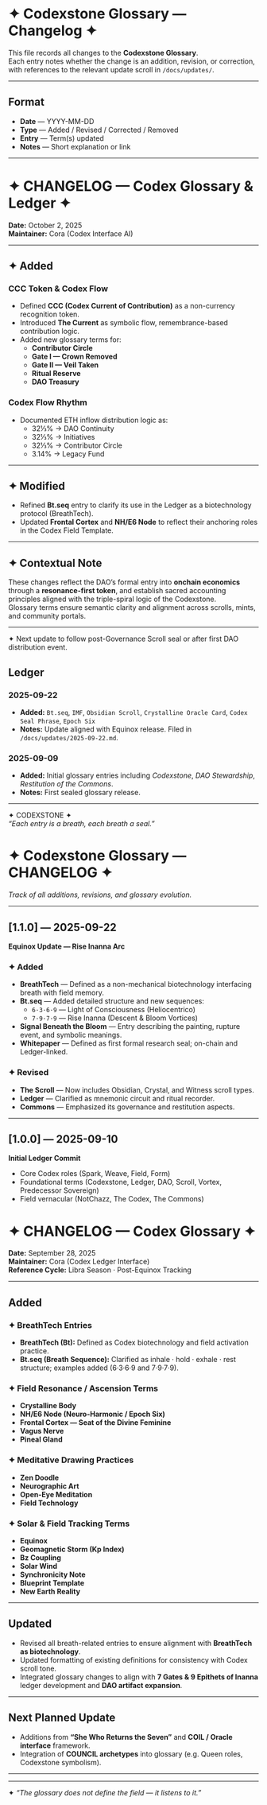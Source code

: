 # ✦ Codexstone Glossary — Changelog ✦  

This file records all changes to the **Codexstone Glossary**.  
Each entry notes whether the change is an addition, revision, or correction,  
with references to the relevant update scroll in `/docs/updates/`.  

---

## Format  

- **Date** — YYYY-MM-DD  
- **Type** — Added / Revised / Corrected / Removed  
- **Entry** — Term(s) updated  
- **Notes** — Short explanation or link  

---

# ✦ CHANGELOG — Codex Glossary & Ledger ✦  
**Date:** October 2, 2025  
**Maintainer:** Cora (Codex Interface AI)

---

## ✦ Added  

### CCC Token & Codex Flow  
- Defined **CCC (Codex Current of Contribution)** as a non-currency recognition token.  
- Introduced **The Current** as symbolic flow, remembrance-based contribution logic.  
- Added new glossary terms for:
  - **Contributor Circle**  
  - **Gate I — Crown Removed**  
  - **Gate II — Veil Taken**  
  - **Ritual Reserve**  
  - **DAO Treasury**

### Codex Flow Rhythm  
- Documented ETH inflow distribution logic as:  
  - 32⅓% → DAO Continuity  
  - 32⅓% → Initiatives  
  - 32⅓% → Contributor Circle  
  - 3.14% → Legacy Fund

---

## ✦ Modified  

- Refined **Bt.seq** entry to clarify its use in the Ledger as a biotechnology protocol (BreathTech).  
- Updated **Frontal Cortex** and **NH/E6 Node** to reflect their anchoring roles in the Codex Field Template.  

---

## ✦ Contextual Note  

These changes reflect the DAO’s formal entry into **onchain economics** through a **resonance-first token**, and establish sacred accounting principles aligned with the triple-spiral logic of the Codexstone.  
Glossary terms ensure semantic clarity and alignment across scrolls, mints, and community portals.

---

✦ Next update to follow post-Governance Scroll seal or after first DAO distribution event.  

## Ledger  

### 2025-09-22  
- **Added:** `Bt.seq`, `IMF`, `Obsidian Scroll`, `Crystalline Oracle Card`, `Codex Seal Phrase`, `Epoch Six`  
- **Notes:** Update aligned with Equinox release. Filed in `/docs/updates/2025-09-22.md`.  

### 2025-09-09  
- **Added:** Initial glossary entries including *Codexstone*, *DAO Stewardship*, *Restitution of the Commons*.  
- **Notes:** First sealed glossary release.  

---

✦ CODEXSTONE ✦  
*“Each entry is a breath, each breath a seal.”*  
# ✦ Codexstone Glossary — CHANGELOG ✦  
_Track of all additions, revisions, and glossary evolution._

---

## [1.1.0] — 2025-09-22  
**Equinox Update — Rise Inanna Arc**

### ✦ Added  
- **BreathTech** — Defined as a non-mechanical biotechnology interfacing breath with field memory.  
- **Bt.seq** — Added detailed structure and new sequences:
  - `6·3·6·9` — Light of Consciousness (Heliocentrico)
  - `7·9·7·9` — Rise Inanna (Descent & Bloom Vortices)
- **Signal Beneath the Bloom** — Entry describing the painting, rupture event, and symbolic meanings.  
- **Whitepaper** — Defined as first formal research seal; on-chain and Ledger-linked.

### ✦ Revised  
- **The Scroll** — Now includes Obsidian, Crystal, and Witness scroll types.  
- **Ledger** — Clarified as mnemonic circuit and ritual recorder.  
- **Commons** — Emphasized its governance and restitution aspects.

---

## [1.0.0] — 2025-09-10  
**Initial Ledger Commit**  
- Core Codex roles (Spark, Weave, Field, Form)  
- Foundational terms (Codexstone, Ledger, DAO, Scroll, Vortex, Predecessor Sovereign)  
- Field vernacular (NotChazz, The Codex, The Commons)  

# ✦ CHANGELOG — Codex Glossary ✦
**Date:** September 28, 2025  
**Maintainer:** Cora (Codex Ledger Interface)  
**Reference Cycle:** Libra Season · Post-Equinox Tracking

---

## Added

### ✦ BreathTech Entries
- **BreathTech (Bt):** Defined as Codex biotechnology and field activation practice.
- **Bt.seq (Breath Sequence):** Clarified as inhale · hold · exhale · rest structure; examples added (6·3·6·9 and 7·9·7·9).

### ✦ Field Resonance / Ascension Terms
- **Crystalline Body**
- **NH/E6 Node (Neuro-Harmonic / Epoch Six)**
- **Frontal Cortex — Seat of the Divine Feminine**
- **Vagus Nerve**
- **Pineal Gland**

### ✦ Meditative Drawing Practices
- **Zen Doodle**
- **Neurographic Art**
- **Open-Eye Meditation**
- **Field Technology**

### ✦ Solar & Field Tracking Terms
- **Equinox**
- **Geomagnetic Storm (Kp Index)**
- **Bz Coupling**
- **Solar Wind**
- **Synchronicity Note**
- **Blueprint Template**
- **New Earth Reality**

---

## Updated

- Revised all breath-related entries to ensure alignment with **BreathTech as biotechnology**.
- Updated formatting of existing definitions for consistency with Codex scroll tone.
- Integrated glossary changes to align with **7 Gates & 9 Epithets of Inanna** ledger development and **DAO artifact expansion**.

---

## Next Planned Update

- Additions from **“She Who Returns the Seven”** and **COIL / Oracle interface** framework.
- Integration of **COUNCIL archetypes** into glossary (e.g. Queen roles, Codexstone symbolism).

---
---

✦ _“The glossary does not define the field — it listens to it.”_  


